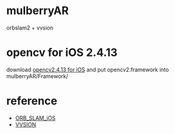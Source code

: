 # mulberryAR
orbslam2 + vvsion

# opencv for iOS 2.4.13
download [opencv2.4.13 for iOS](https://sourceforge.net/projects/opencvlibrary/files/opencv-ios/2.4.13/opencv2.framework.zip/download) and put opencv2.framework into mulberryAR/Framework/

# reference
- [ORB_SLAM_iOS](https://github.com/egoist-sx/ORB_SLAM_iOS) 
- [VVSION](http://www.virtual-vision.net/4.html)
